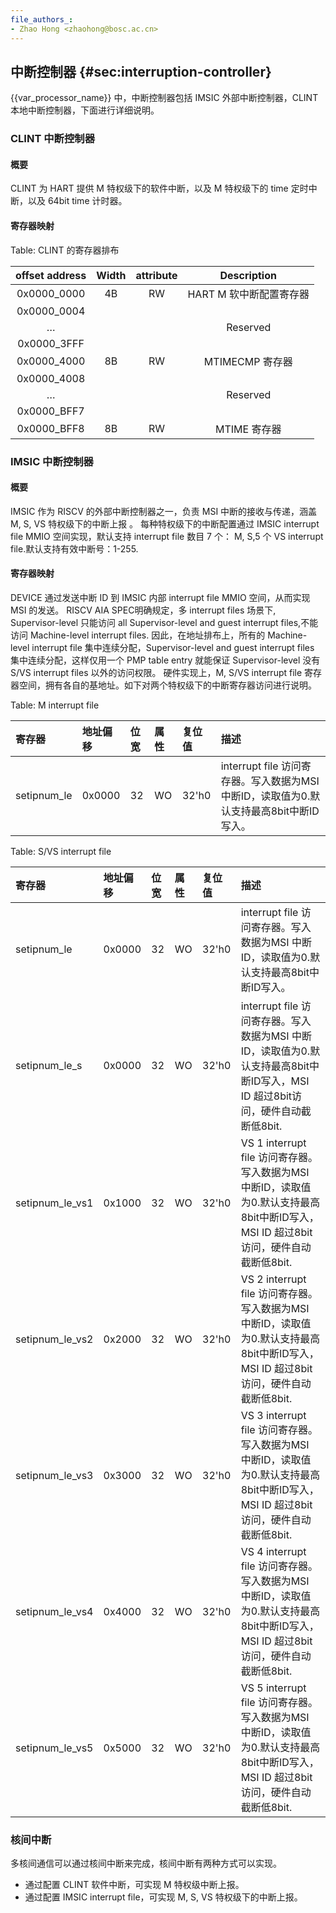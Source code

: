```yaml
---
file_authors_:
- Zhao Hong <zhaohong@bosc.ac.cn>
---
```


## 中断控制器 {#sec:interruption-controller}

{{var_processor_name}} 中，中断控制器包括 IMSIC 外部中断控制器，CLINT 本地中断控制器，下面进行详细说明。

### CLINT 中断控制器

#### 概要

CLINT 为 HART 提供 M 特权级下的软件中断，以及 M 特权级下的 time 定时中断，以及 64bit time 计时器。

#### 寄存器映射

Table: CLINT 的寄存器排布

| offset address | Width | attribute |       Description       |
| :------------: | :---: | :-------: | :---------------------: |
|  0x0000_0000   |  4B   |    RW     | HART M 软中断配置寄存器 |
|  0x0000_0004   |       |           |                         |
|       …        |       |           |        Reserved         |
|  0x0000_3FFF   |       |           |                         |
|  0x0000_4000   |  8B   |    RW     |     MTIMECMP 寄存器     |
|  0x0000_4008   |       |           |                         |
|       …        |       |           |        Reserved         |
|  0x0000_BFF7   |       |           |                         |
|  0x0000_BFF8   |  8B   |    RW     |      MTIME 寄存器       |


### IMSIC 中断控制器

#### 概要

IMSIC 作为 RISCV 的外部中断控制器之一，负责 MSI 中断的接收与传递，涵盖 M, S, VS 特权级下的中断上报 。
每种特权级下的中断配置通过 IMSIC interrupt file MMIO 空间实现，默认支持 interrupt file 数目 7 个： M, S,5 个 VS interrupt file.默认支持有效中断号：1-255.

#### 寄存器映射

DEVICE 通过发送中断 ID 到 IMSIC 内部 interrupt file MMIO 空间，从而实现 MSI 的发送。
RISCV AIA SPEC明确规定，多 interrupt files 场景下, Supervisor-level 只能访问 all Supervisor-level and guest interrupt files,不能访问 Machine-level interrupt files.
因此，在地址排布上，所有的 Machine-level interrupt file 集中连续分配，Supervisor-level and guest interrupt files 集中连续分配，这样仅用一个 PMP table entry 就能保证 Supervisor-level 没有 S/VS interrupt files 以外的访问权限。
硬件实现上，M, S/VS interrupt file 寄存器空间，拥有各自的基地址。如下对两个特权级下的中断寄存器访问进行说明。

Table: M interrupt file

| 寄存器      | 地址偏移 | 位宽 | 属性 | 复位值 | 描述                                         |
| :---------- | :------- | :--- | :--- | :----- | :---------------------------------------- |
| setipnum_le | 0x0000   | 32   | WO   | 32'h0  | interrupt file 访问寄存器。写入数据为MSI 中断ID，读取值为0.默认支持最高8bit中断ID写入。 |


Table: S/VS interrupt file

| 寄存器      | 地址偏移 | 位宽 | 属性 | 复位值 | 描述                                         |
| :---------- | :------- | :--- | :--- | :----- | :---------------------------------------- |
| setipnum_le     | 0x0000   | 32   | WO   | 32'h0  | interrupt file 访问寄存器。写入数据为MSI 中断ID，读取值为0.默认支持最高8bit中断ID写入。                                            |
| setipnum_le_s   | 0x0000   | 32   | WO   | 32'h0  | interrupt file 访问寄存器。写入数据为MSI 中断ID，读取值为0.默认支持最高8bit中断ID写入，MSI ID 超过8bit访问，硬件自动截断低8bit.      |
| setipnum_le_vs1 | 0x1000   | 32   | WO   | 32'h0  | VS 1 interrupt file 访问寄存器。写入数据为MSI 中断ID，读取值为0.默认支持最高8bit中断ID写入，MSI ID 超过8bit访问，硬件自动截断低8bit. |
| setipnum_le_vs2 | 0x2000   | 32   | WO   | 32'h0  | VS 2 interrupt file 访问寄存器。写入数据为MSI 中断ID，读取值为0.默认支持最高8bit中断ID写入，MSI ID 超过8bit访问，硬件自动截断低8bit. |
| setipnum_le_vs3 | 0x3000   | 32   | WO   | 32'h0  | VS 3 interrupt file 访问寄存器。写入数据为MSI 中断ID，读取值为0.默认支持最高8bit中断ID写入，MSI ID 超过8bit访问，硬件自动截断低8bit. |
| setipnum_le_vs4 | 0x4000   | 32   | WO   | 32'h0  | VS 4 interrupt file 访问寄存器。写入数据为MSI 中断ID，读取值为0.默认支持最高8bit中断ID写入，MSI ID 超过8bit访问，硬件自动截断低8bit. |
| setipnum_le_vs5 | 0x5000   | 32   | WO   | 32'h0  | VS 5 interrupt file 访问寄存器。写入数据为MSI 中断ID，读取值为0.默认支持最高8bit中断ID写入，MSI ID 超过8bit访问，硬件自动截断低8bit. |

### 核间中断

多核间通信可以通过核间中断来完成，核间中断有两种方式可以实现。

- 通过配置 CLINT 软件中断，可实现 M 特权级中断上报。
- 通过配置 IMSIC interrupt file，可实现 M, S, VS 特权级下的中断上报。
